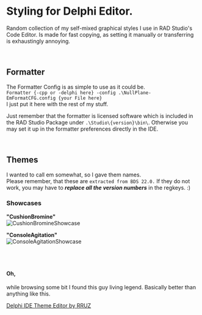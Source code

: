 # Styling for Delphi Editor.
Random collection of my self-mixed graphical styles I use in RAD Studio's Code Editor. Is made for fast copying, as setting it manually or transferring is exhaustingly annoying.

<br>

## Formatter
The Formatter Config is as simple to use as it could be.  
`Formatter {-cpp or -delphi here} -config .\NullPlane-EmFormatCFG.config {your File here}`  
I just put it here with the rest of my stuff.

Just remember that the formatter is licensed software which is included in the RAD Studio Package under `.\Studio\{version}\bin\`. Otherwise you may set it up in the formatter preferences directly in the IDE.

<br>

## Themes

I wanted to call em somewhat, so I gave them names.  
Please remember, that these are `extracted from BDS 22.0.` If they do not work, you may have to _**replace all the version numbers**_ in the regkeys. :) 

### Showcases
**"CushionBromine"**  
![CushionBromineShowcase](https://i.imgur.com/UiuoHqZ.png)

**"ConsoleAgitation"**  
![ConsoleAgitationShowcase](https://i.imgur.com/opfwjTU.png)

<br>
<br>

#### Oh,  
while browsing some bit I found this guy living legend.
Basically better than anything like this.

[Delphi IDE Theme Editor by RRUZ](https://github.com/RRUZ/delphi-ide-theme-editor/)
